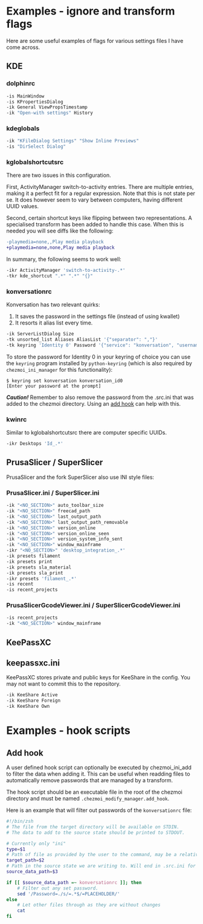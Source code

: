 # Examples - ignore and transform flags

Here are some useful examples of flags for various settings files I have come across.

## KDE

### dolphinrc
```bash
-is MainWindow
-is KPropertiesDialog
-ik General ViewPropsTimestamp
-ik "Open-with settings" History
```

### kdeglobals
```bash
-ik "KFileDialog Settings" "Show Inline Previews"
-is "DirSelect Dialog"
```

### kglobalshortcutsrc
There are two issues in this configuration.

First, ActivityManager switch-to-activity entries. There are multiple entries,
making it a perfect fit for a regular expression. Note that this is not state
per se. It does however seem to vary between computers, having different UUID
values.

Second, certain shortcut keys like flipping between two representations. A
specialised transform has been added to handle this case. When this is needed
you will see diffs like the following:

```diff
-playmedia=none,,Play media playback
+playmedia=none,none,Play media playback
```

In summary, the following seems to work well:

```bash
-ikr ActivityManager 'switch-to-activity-.*'
-tkr kde_shortcut ".*" ".*" "{}"
```

### konversationrc
Konversation has two relevant quirks:

1. It saves the password in the settings file (instead of using kwallet)
2. It resorts it alias list every time.

```bash
-ik ServerListDialog Size
-tk unsorted_list Aliases AliasList '{"separator": ","}'
-tk keyring 'Identity 0' Password '{"service": "konversation", "username": "konversation_id0"}'
```

To store the password for Identity 0 in your keyring of choice you can use the
`keyring` program installed by `python-keyring` (which is also required by
`chezmoi_ini_manager` for this functionality):

```console
$ keyring set konversation konversation_id0
[Enter your password at the prompt]
```

***Caution!*** Remember to also remove the password from the .src.ini that was
added to the chezmoi directory. Using an [add hook](#add-hook) can help with
this.

### kwinrc
Similar to kglobalshortcutsrc there are computer specific UUIDs.

```bash
-ikr Desktops 'Id_.*'
```

## PrusaSlicer / SuperSlicer

PrusaSlicer and the fork SuperSlicer also use INI style files:

### PrusaSlicer.ini / SuperSlicer.ini

```bash
-ik "<NO_SECTION>" auto_toolbar_size
-ik "<NO_SECTION>" freecad_path
-ik "<NO_SECTION>" last_output_path
-ik "<NO_SECTION>" last_output_path_removable
-ik "<NO_SECTION>" version_online
-ik "<NO_SECTION>" version_online_seen
-ik "<NO_SECTION>" version_system_info_sent
-ik "<NO_SECTION>" window_mainframe
-ikr "<NO_SECTION>" 'desktop_integration_.*'
-ik presets filament
-ik presets print
-ik presets sla_material
-ik presets sla_print
-ikr presets 'filament_.*'
-is recent
-is recent_projects
```

### PrusaSlicerGcodeViewer.ini / SuperSlicerGcodeViewer.ini

```bash
-is recent_projects
-ik "<NO_SECTION>" window_mainframe
```

## KeePassXC

## keepassxc.ini

KeePassXC stores private and public keys for KeeShare in the config.
You may not want to commit this to the repository.

```bash
-ik KeeShare Active
-ik KeeShare Foreign
-ik KeeShare Own
```

# Examples - hook scripts

## Add hook

A user defined hook script can optionally be executed by chezmoi_ini_add to
filter the data when adding it. This can be useful when readding files to
automatically remove passwords that are managed by a transform.

The hook script should be an executable file in the root of the chezmoi
directory and must be named `.chezmoi_modify_manager.add_hook`.

Here is an example that will filter out passwords of the `konversationrc` file:

```zsh
#!/bin/zsh
# The file from the target directory will be available on STDIN.
# The data to add to the source state should be printed to STDOUT.

# Currently only "ini"
type=$1
# Path of file as provided by the user to the command, may be a relative path
target_path=$2
# Path in the source state we are writing to. Will end in .src.ini for ini files.
source_data_path=$3

if [[ $source_data_path =~ konversationrc ]]; then
    # Filter out any set password.
    sed '/Password=./s/=.*$/=PLACEHOLDER/'
else
    # Let other files through as they are without changes
    cat
fi
```
